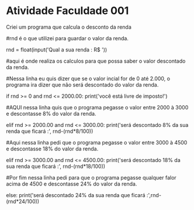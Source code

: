 # Atividade Faculdade 001
 Criei um programa que calcula o desconto da renda 
 
 #rnd é o que utilizei para guardar o valor da renda.
 
rnd = float(input('Qual a sua renda : R$ '))

#aqui é onde realiza os calculos para que possa saber o valor descontado da renda.

#Nessa linha eu quis dizer que se o valor incial for de 0 até 2.000, o programa ira dizer que não será descontado do valor da renda.

if rnd >= 0 and rnd <= 2000.00:
    print('você está livre de imposto!')

#AQUI nessa linha quis que o programa pegasse o valor entre 2000 à 3000 e descontasse 8% do valor da renda.

elif rnd >= 2000.00 and rnd <= 3000.00:
    print('será descontado 8% da sua renda que ficará :', rnd-(rnd*8/100))

#Aqui nessa linha pedi que o programa pegasse o valor entre 3000 à 4500 e descontasse 18% do valor da renda.

elif rnd >= 3000.00 and rnd <= 4500.00:
    print('será descontado 18% da sua renda que ficará :', rnd-(rnd*18/100))
    
#Por fim nessa linha  pedi para que o programa pegasse qualquer falor acima de 4500 e descontasse 24% do valor da renda.

else:
    print('será descontado 24% da sua renda que ficará :',rnd-(rnd*24/100))


